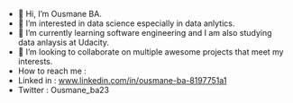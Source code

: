- 👋 Hi, I’m Ousmane BA.
- 👀 I’m interested in data science especially in data anlytics.
- 🌱 I’m currently learning software engineering and I am also studying data anlaysis at Udacity.
- 💞️ I’m looking to collaborate on multiple awesome projects that meet my interests.
- How to reach me :
- Linked in : www.linkedin.com/in/ousmane-ba-8197751a1
- Twitter : Ousmane_ba23

<!---
OusmaneDev23/OusmaneDev23 is a ✨ special ✨ repository because its `README.md` (this file) appears on your GitHub profile.
You can click the Preview link to take a look at your changes.
--->
